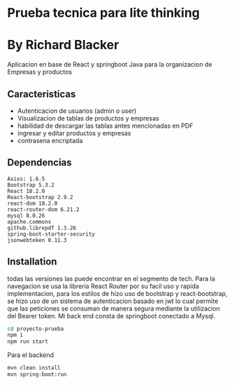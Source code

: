# Prueba tecnica para lite thinking
# By Richard Blacker


Aplicacion en base de React y springboot Java para la organizacion de Empresas y productos


## Caracteristicas

- Autenticacion de usuarios (admin o user)
- Visualizacion de tablas de productos y empresas
- habilidad de descargar las tablas antes mencionadas en PDF
- ingresar y editar productos y empresas
- contrasena encriptada



## Dependencias



    Axios: 1.6.5
    Bootstrap 5.3.2
    React 18.2.0
    React-bootstrap 2.9.2
    react-dom 18.2.0
    react-router-dom 6.21.2
    mysql 8.0.26
    apache.commons 
    github.librepdf 1.3.26
    spring-boot-starter-security 
    jsonwebtoken 0.11.3


## Installation
todas las versiones las puede encontrar en el segmento de tech.
Para la navegacion se usa la libreria React Router por su facil uso y rapida implementacion, para los estilos de hizo uso de bootstrap y react-bootstrap, se hizo uso de un sistema de autenticacion basado en jwt lo cual permite que las peticiones se consuman de manera segura mediante la utilizacion del Bearer token. Mi back end consta de springboot conectado a Mysql.


```sh
cd proyecto-prueba
npm i
npm run start
```

Para el backend

```sh
mvn clean install
mvn spring-boot:run
```
